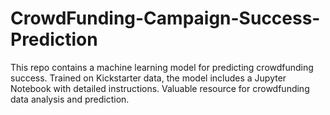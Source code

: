 # CrowdFunding-Campaign-Success-Prediction
This repo contains a machine learning model for predicting crowdfunding success. Trained on Kickstarter data, the model includes a Jupyter Notebook with detailed instructions. Valuable resource for crowdfunding data analysis and prediction.
